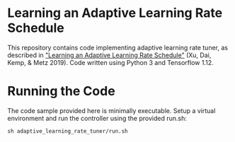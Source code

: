 # Learning an Adaptive Learning Rate Schedule

This repository contains code implementing adaptive learning rate tuner, as described
in ["Learning an Adaptive Learning Rate Schedule"](https://arxiv.org/abs/1909.09712)
(Xu, Dai, Kemp, & Metz 2019). Code written using Python 3 and Tensorflow 1.12.

# Running the Code

The code sample provided here is minimally executable. Setup a virtual environment 
and run the controller using the provided run.sh:
```
sh adaptive_learning_rate_tuner/run.sh
```
